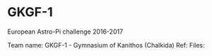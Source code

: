 # GKGF-1
  European Astro-Pi challenge 2016-2017
  

  Team name: GKGF-1 - Gymnasium of Kanithos (Chalkida) 
  Ref:
  Files: 
  
  
